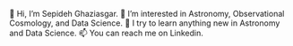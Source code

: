 
👋 Hi, I’m Sepideh Ghaziasgar.
👀 I’m interested in Astronomy, Observational Cosmology, and Data Science.
🌱 I try to learn anything new in Astronomy and Data Science.
📫 You can reach me on Linkedin.
